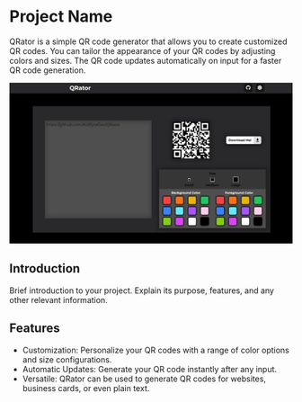# Project Name

QRator is a simple QR code generator that allows you to create customized QR codes. You can tailor the appearance of your QR codes by adjusting colors and sizes. The QR code updates automatically on input for a faster QR code generation.

![QRator Screenshot](src/assets/images/screen.jpg)

## Introduction

Brief introduction to your project. Explain its purpose, features, and any other relevant information.

## Features

- Customization: Personalize your QR codes with a range of color options and size configurations.
- Automatic Updates: Generate your QR code instantly after any input.
- Versatile: QRator can be used to generate QR codes for websites, business cards, or even plain text.
